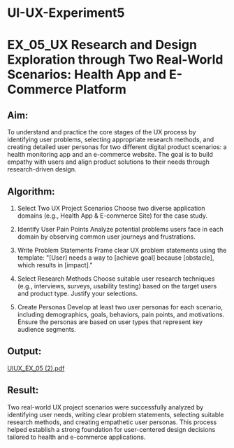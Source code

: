 # UI-UX-Experiment5

# EX_05_UX Research and Design Exploration through Two Real-World Scenarios: Health App and E-Commerce Platform


## Aim:

To understand and practice the core stages of the UX process by identifying user problems, selecting appropriate research methods, and creating detailed user personas for two different digital product scenarios: a health monitoring app and an e-commerce website. The goal is to build empathy with users and align product solutions to their needs through research-driven design.

## Algorithm:

1. Select Two UX Project Scenarios
   Choose two diverse application domains (e.g., Health App & E-commerce Site) for the case study.

2. Identify User Pain Points
   Analyze potential problems users face in each domain by observing common user journeys and frustrations.

3. Write Problem Statements
   Frame clear UX problem statements using the template:
  "[User] needs a way to [achieve goal] because [obstacle], which results in [impact]."

4. Select Research Methods
   Choose suitable user research techniques (e.g., interviews, surveys, usability testing) based on the target users and product type. Justify your selections.

5. Create Personas
   Develop at least two user personas for each scenario, including demographics, goals, behaviors, pain points, and motivations. Ensure the personas are based on user types that represent key audience segments.

## Output:

[UIUX_EX_05 (2).pdf](https://github.com/user-attachments/files/20539920/UIUX_EX_05.2.pdf)


## Result:

Two real-world UX project scenarios were successfully analyzed by identifying user needs, writing clear problem statements, selecting suitable research methods, and creating empathetic user personas. This process helped establish a strong foundation for user-centered design decisions tailored to health and e-commerce applications.
